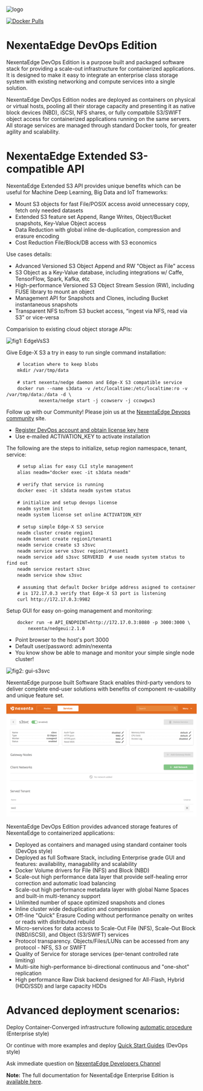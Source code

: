 ![logo](https://nexenta.com/rs/nexenta2/images/Nexenta-GL-logo-600-dpi.jpg)

[![Docker Pulls](https://img.shields.io/docker/pulls/nexenta/nedge.svg)](https://hub.docker.com/r/nexenta/nedge)

# NexentaEdge DevOps Edition
NexentaEdge DevOps Edition is a purpose built and packaged software stack for providing a scale-out infrastructure for containerized applications. It is designed to make it easy to integrate an enterprise class storage system with existing networking and compute services into a single solution.

NexentaEdge DevOps Edition nodes are deployed as containers on physical or virtual hosts, pooling all their storage capacity and presenting it as native block devices (NBD), iSCSI, NFS shares, or fully compatbile S3/SWIFT object access for containerized applications running on the same servers.  All storage services are managed through standard Docker tools, for greater agility and scalability.

# NexentaEdge Extended S3-compatible API

NexentaEdge Extended S3 API provides unique benefits which can be useful for Machine Deep Learning, Big Data and IoT frameworks:

* Mount S3 objects for fast File/POSIX access avoid unnecessary copy, fetch only needed datasets
* Extended S3 feature set Append, Range Writes, Object/Bucket snapshots, Key-Value Object access
* Data Reduction with global inline de-duplication, compression and erasure encoding
* Cost Reduction File/Block/DB access with S3 economics 

Use cases details:

* Advanced Versioned S3 Object Append and RW "Object as File" access
* S3 Object as a Key-Value database, including integrations w/ Caffe, TensorFlow, Spark, Kafka, etc
* High-performance Versioned S3 Object Stream Session (RW), including FUSE library to mount an object
* Management API for Snapshots and Clones, including Bucket instantaneous snapshots
* Transparent NFS to/from S3 bucket access, “ingest via NFS, read via S3” or vice-versa

Comparision to existing cloud object storage APIs:

![fig1: EdgeVsS3](https://raw.githubusercontent.com/nexenta/nedge-dev/master/images/EdgeVsS3.png)

Give Edge-X S3 a try in easy to run single command installation:

```console
    # location where to keep blobs
    mkdir /var/tmp/data
    
    # start nexenta/nedge daemon and Edge-X S3 compatible service
    docker run --name s3data -v /etc/localtime:/etc/localtime:ro -v /var/tmp/data:/data -d \
            nexenta/nedge start -j ccowserv -j ccowgws3

```

Follow up with our Community! Please join us at the [NexentaEdge Devops community](https://community.nexenta.com/s/topic/0TOU0000000brtXOAQ/nexentaedge) site.

* [Register DevOps account and obtain license key here](https://community.nexenta.com/s/devops-edition)
* Use e-mailed ACTIVATION_KEY to activate installation

The following are the steps to initialize, setup region namespace, tenant, service:
    
```console
    # setup alias for easy CLI style management
    alias neadm="docker exec -it s3data neadm"
    
    # verify that service is running
    docker exec -it s3data neadm system status
    
    # initialize and setup devops license
    neadm system init
    neadm system license set online ACTIVATION_KEY
    
    # setup simple Edge-X S3 service
    neadm cluster create region1
    neadm tenant create region1/tenant1
    neadm service create s3 s3svc
    neadm service serve s3svc region1/tenant1
    neadm service add s3svc SERVERID  # use neadm system status to find out 
    neadm service restart s3svc
    neadm service show s3svc
    
    # assuming that default Docker bridge address asigned to container
    # is 172.17.0.3 verify that Edge-X S3 port is listening
    curl http://172.17.0.3:9982
```

Setup GUI for easy on-going management and monitoring:

```console
    docker run -e API_ENDPOINT=http://172.17.0.3:8080 -p 3000:3000 \
        nexenta/nedgeui:2.1.0
```

* Point browser to the host's port 3000
* Default user/password: admin/nexenta
* You know show be able to manage and monitor your simple single node cluster!

![fig2: gui-s3svc](https://raw.githubusercontent.com/nexenta/nedge-dev/master/images/nedgeui-s3svc.png)

NexentaEdge purpose built Software Stack enables third-party vendors to deliver complete end-user solutions with benefits of component re-usability and unique feature set.

![fig3: deplyoment](https://raw.githubusercontent.com/Nexenta/edge-dev/master/images/nedgeui-s3svc.png)

NexentaEdge DevOps Edition provides advanced storage features of NexentaEdge to containerized applications:
* Deployed as containers and managed using standard container tools (DevOps style)
* Deployed as full Software Stack, including Enterprise grade GUI and features: availability, managability and scalability
* Docker Volume drivers for File (NFS) and Block (NBD)
* Scale-out high performance data layer that provide self-healing error correction and automatic load balancing
* Scale-out high performance metadata layer with global Name Spaces and built-in multi-tenancy support
* Unlimited number of space optimized snapshots and clones
* Inline cluster wide deduplication and compression
* Off-line "Quick" Erasure Coding without performance penalty on writes or reads with distributed rebuild
* Micro-services for data access to Scale-Out File (NFS), Scale-Out Block (NBD/iSCSI), and Object (S3/SWIFT) services
* Protocol transparency. Objects/Files/LUNs can be accessed from any protocol - NFS, S3 or SWIFT
* Quality of Service for storage services (per-tenant controlled rate limiting)
* Multi-site high-performance bi-directional continuous and "one-shot" replication
* High performance Raw Disk backend designed for All-Flash, Hybrid (HDD/SSD) and large capacity HDDs

# Advanced deployment scenarios:

Deploy Container-Converged infrastructure following [automatic procedure](https://github.com/nexenta/edge-dev/blob/master/install/automatic-deployment.md) (Enterprise style)

Or continue with more examples and deploy [Quick Start Guides](https://github.com/nexenta/edge-dev/blob/master/INSTALL.md) (DevOps style)

Ask immediate question on [NexentaEdge Developers Channel](https://nexentaedge.slack.com/messages/general/)

**Note:** The full documentation for NexentaEdge Enterprise Edition is [available here](https://nexenta.com/products/nexentaedge).
